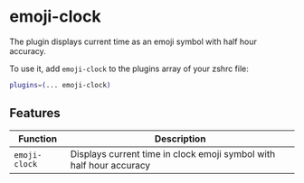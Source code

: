 # emoji-clock

The plugin displays current time as an emoji symbol with half hour accuracy.

To use it, add `emoji-clock` to the plugins array of your zshrc file:

```sh
plugins=(... emoji-clock)
```

## Features

| Function      | Description                                                         |
| ------------- | ------------------------------------------------------------------- |
| `emoji-clock` | Displays current time in clock emoji symbol with half hour accuracy |
